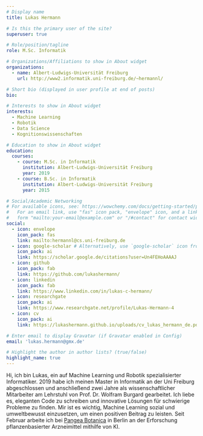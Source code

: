 ```yaml
---
# Display name
title: Lukas Hermann

# Is this the primary user of the site?
superuser: true

# Role/position/tagline
role: M.Sc. Informatik

# Organizations/Affiliations to show in About widget
organizations:
  - name: Albert-Ludwigs-Universität Freiburg
    url: http://www2.informatik.uni-freiburg.de/~hermannl/

# Short bio (displayed in user profile at end of posts)
bio: 

# Interests to show in About widget
interests:
  - Machine Learning
  - Robotik
  - Data Science
  - Kognitionswissenschaften

# Education to show in About widget
education:
  courses:
    - course: M.Sc. in Informatik 
      institution: Albert-Ludwigs-Universität Freiburg
      year: 2019
    - course: B.Sc. in Informatik
      institution: Albert-Ludwigs-Universität Freiburg
      year: 2015

# Social/Academic Networking
# For available icons, see: https://wowchemy.com/docs/getting-started/page-builder/#icons
#   For an email link, use "fas" icon pack, "envelope" icon, and a link in the
#   form "mailto:your-email@example.com" or "/#contact" for contact widget.
social:
  - icon: envelope
    icon_pack: fas
    link: mailto:hermannl@cs.uni-freiburg.de
  - icon: google-scholar # Alternatively, use `google-scholar` icon from `ai` icon pack
    icon_pack: ai
    link: https://scholar.google.de/citations?user=Un4FEHoAAAAJ
  - icon: github
    icon_pack: fab
    link: https://github.com/lukashermann/
  - icon: linkedin
    icon_pack: fab
    link: https://www.linkedin.com/in/lukas-c-hermann/
  - icon: researchgate
    icon_pack: ai
    link: https://www.researchgate.net/profile/Lukas-Hermann-4 
  - icon: cv
    icon_pack: ai
    link: https://lukashermann.github.io/uploads/cv_lukas_hermann_de.pdf

# Enter email to display Gravatar (if Gravatar enabled in Config)
email: 'lukas.hermann@gmx.de'

# Highlight the author in author lists? (true/false)
highlight_name: true
---
```


Hi, ich bin Lukas, ein auf Machine Learning und Robotik spezialisierter Informatiker. 2019 habe ich meinen Master in Informatik an der Uni Freiburg abgeschlossen und anschließend zwei Jahre als wissenschaftlicher Mitarbeiter am Lehrstuhl von Prof. Dr. Wolfram Burgard gearbeitet.
Ich liebe es, eleganten Code zu schreiben und innovative Lösungen für schwierige Probleme zu finden.
Mir ist es wichtig, Machine Learning sozial und umweltbewusst einzusetzen, um einen positiven Beitrag zu leisten.
Seit Februar arbeite ich bei [Pangea Botanica](https://www.pangeabotanica.com/) in Berlin an der Erforschung pflanzenbasierter Arzneimittel mithilfe von KI.
